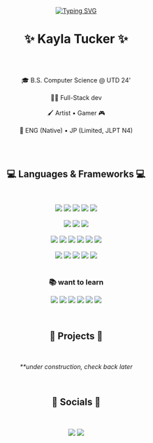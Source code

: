 <!--
**kaylat2020/kaylat2020** is a ✨ _special_ ✨ repository because its `README.md` (this file) appears on your GitHub profile.

Here are some ideas to get you started:

- 🔭 I’m currently working on ...
- 🌱 I’m currently learning ...
- 👯 I’m looking to collaborate on ...
- 🤔 I’m looking for help with ...
- 💬 Ask me about ...
- 📫 How to reach me: ...
- 😄 Pronouns: ...
- ⚡ Fun fact: ...
-->

<p align="center">
  <!--google fonts only-->
  <a href="https://git.io/typing-svg"><img src="https://readme-typing-svg.demolab.com?font=Zen+Maru+Gothic&size=24&duration=3000&pause=2000&color=D084FFFF&center=true&width=435&lines=hey+there%2C+I'm+kayla;I+code+and+draw+stuff;%E3%80%8C%E3%82%B1%E3%83%BC%E3%83%A9%E3%80%8D%E3%82%82%E3%81%84%E3%81%84;%E3%82%82%E3%81%A3%E3%81%A8%E6%97%A5%E6%9C%AC%E8%AA%9E%E3%82%92%E5%8B%89%E5%BC%B7%E3%81%97%E3%81%AA%E3%81%8D%E3%82%83%F0%9F%98%BF" alt="Typing SVG" /></a>
</p>

<h1 align="center">✨ Kayla Tucker ✨</h1>
<br><br>
<p align="center">
  🎓 B.S. Computer Science @ UTD 24'
  <br><br>
  👩‍💻 Full-Stack dev
  <br><br>
  🖌️ Artist • Gamer 🎮
  <br><br>
  📖 ENG (Native) • JP (Limited, JLPT N4)
</p>
<br><br>

<h2 align="center">💻 Languages & Frameworks 💻</h2>
<br>
<p align="center">
  <img src="https://img.shields.io/badge/c++-%2300599C.svg?style=for-the-badge&logo=c%2B%2B&logoColor=white">
  <img src="https://img.shields.io/badge/java-%23ED8B00.svg?style=for-the-badge&logo=openjdk&logoColor=white">
  <img src="https://img.shields.io/badge/c-%2300599C.svg?style=for-the-badge&logo=c&logoColor=white">
  <img src="https://img.shields.io/badge/python-3670A0?style=for-the-badge&logo=python&logoColor=white">
  <img src="https://img.shields.io/badge/c%23-%23239120.svg?style=for-the-badge&logo=csharp&logoColor=white">
  <br><br>
  <img src="https://img.shields.io/badge/javascript-%23323330.svg?style=for-the-badge&logo=javascript&logoColor=%23F7DF1E">
  <img src="https://img.shields.io/badge/html5-%23E34F26.svg?style=for-the-badge&logo=html5&logoColor=white">
  <img src="https://img.shields.io/badge/css3-%231572B6.svg?style=for-the-badge&logo=css3&logoColor=white">
  <br><br>
  <img src="https://img.shields.io/badge/git-%23F05033.svg?style=for-the-badge&logo=git&logoColor=white">
  <img src="https://img.shields.io/badge/Oracle-F80000?style=for-the-badge&logo=oracle&logoColor=white">
  <img src="https://img.shields.io/badge/mysql-4479A1.svg?style=for-the-badge&logo=mysql&logoColor=white">
  <img src="https://img.shields.io/badge/php-%23777BB4.svg?style=for-the-badge&logo=php&logoColor=white">
  <img src="https://img.shields.io/badge/AWS-%23FF9900.svg?style=for-the-badge&logo=amazon-aws&logoColor=white">
  <img src="https://img.shields.io/badge/TensorFlow-%23FF6F00.svg?style=for-the-badge&logo=TensorFlow&logoColor=white">
  <br><br>
  <img src="https://img.shields.io/badge/Windows-0078D6?style=for-the-badge&logo=windows&logoColor=white">
  <img src="https://img.shields.io/badge/VScode-0078d7.svg?style=for-the-badge&logo=visual-studio-code&logoColor=white">
  <img src="https://img.shields.io/badge/android%20studio-346ac1?style=for-the-badge&logo=android%20studio&logoColor=white">
  <img src="https://img.shields.io/badge/Linux%20Mint-87CF3E?style=for-the-badge&logo=Linux%20Mint&logoColor=white">
  <img src="https://img.shields.io/badge/VIM-%2311AB00.svg?style=for-the-badge&logo=vim&logoColor=white">
  <br><br>
</p>
<h3 align="center">📚 want to learn</h3>  
<p align="center">
  <img src="https://img.shields.io/badge/react-%2320232a.svg?style=for-the-badge&logo=react&logoColor=%2361DAFB">
  <img src="https://img.shields.io/badge/node.js-6DA55F?style=for-the-badge&logo=node.js&logoColor=white">
  <img src="https://img.shields.io/badge/.NET-5C2D91?style=for-the-badge&logo=.net&logoColor=white">
  <img src="https://img.shields.io/badge/typescript-%23007ACC.svg?style=for-the-badge&logo=typescript&logoColor=white">
  <img src="https://img.shields.io/badge/docker-%230db7ed.svg?style=for-the-badge&logo=docker&logoColor=white">
  <img src="https://img.shields.io/badge/-selenium-%43B02A?style=for-the-badge&logo=selenium&logoColor=white">
</p>
<br>

<h2 align="center">👾 Projects 👾</h2>
<br>
<p align="center">
  <em>**under construction, check back later</em>
</p>
<br>

<h2 align="center">📱 Socials 📱</h2>
<br>
<p align="center">
  <a href="https://www.linkedin.com/in/kayla-a-tucker/" target="_blank" rel="noreferrer noopener"><img src="https://img.shields.io/badge/linkedin-blue?style=for-the-badge&logo=linkedin&link=https%3A%2F%2Fwww.linkedin.com%2Fin%2Fkayla-a-tucker"></a>
  <a href="https://enka.network/u/cosmicmist/" target="_blank" rel="noreferrer noopener"><img src="https://img.shields.io/badge/🎮%20enka.network-D1E1FF?style=for-the-badge&link=https%3A%2F%2Fwww.linkedin.com%2Fin%2Fkayla-a-tucker"></a>
  <br><br>
</p>
<br>
